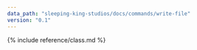 ```yaml
---
data_path: "sleeping-king-studios/docs/commands/write-file"
version: "0.1"
---
```


{% include reference/class.md %}
